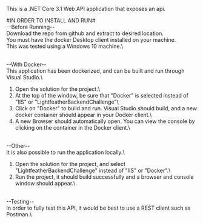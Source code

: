 This is a .NET Core 3.1 Web API application that exposes an api.


#IN ORDER TO INSTALL AND RUN#\
--Before Running--\
Download the repo from github and extract to desired location.\
You must have the docker Desktop client installed on your machine.\
This was tested using a Windows 10 machine.\

\
--With Docker--\
This application has been dockerized, and can be built and run through Visual Studio.\

1. Open the solution for the project.\
2. At the top of the window, be sure that "Docker" is selected instead of "IIS" or "LightfeatherBackendChallenge"\
3. Click on "Docker" to build and run. Visual Studio should build, and a new docker container should appear in your Docker client.\
4. A new Browser should automatically open. You can view the console by clicking on the container in the Docker client.\

\
--Other--\
It is also possible to run the application locally.\

1. Open the solution for the project, and select "LightfeatherBackendChallenge" instead of "IIS" or "Docker".\
2. Run the project, it should build successfully and a browser and console window should appear.\

\
--Testing--\
In order to fully test this API, it would be best to use a REST client such as Postman.\